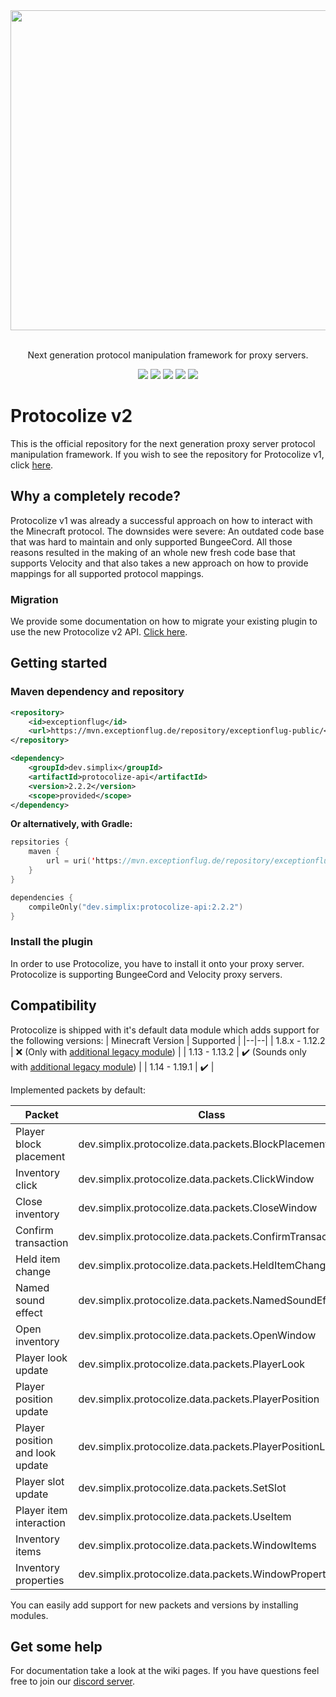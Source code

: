 
<div align=center>
    <img src="./protocolize-logo.webp" width="512">
    <br/><br/>
    <p>Next generation protocol manipulation framework for proxy servers.</p>
    <a href="http://ci.exceptionflug.de/job/Protocolize2/"><img src="http://ci.exceptionflug.de/buildStatus/icon?job=Protocolize2"></a>
    <a href="https://github.com/Exceptionflug/Protocolize/releases"><img src="https://img.shields.io/github/downloads/Exceptionflug/Protocolize/total?color=GREEN&label=Downloads"></a>
    <a href="https://discord.simplixsoft.com/"><img src="https://img.shields.io/discord/752533664696369204?label=Discord"></a>
    <img src="https://img.shields.io/github/license/Exceptionflug/Protocolize"></a>
    <a href="https://twitter.com/Exceptionflug"><img src="https://img.shields.io/twitter/follow/Exceptionflug?label=Twitter&style=social"></a>
</div>

# Protocolize v2
This is the official repository for the next generation proxy server protocol manipulation framework. If you wish to see the repository for Protocolize v1, click [here](https://github.com/Exceptionflug/protocolize/tree/v1).

## Why a completely recode?
Protocolize v1 was already a successful approach on how to interact with the Minecraft protocol. The downsides were severe: An outdated code base that was hard to maintain and only supported BungeeCord. All those reasons resulted in the making of an whole new fresh code base that supports Velocity and that also takes a new approach on how to provide mappings for all supported protocol mappings.

### Migration
We provide some documentation on how to migrate your existing plugin to use the new Protocolize v2 API. [Click here](https://github.com/Exceptionflug/protocolize/wiki/Migrating-from-Protocolize-v1).

## Getting started
### Maven dependency and repository
```xml
<repository>
    <id>exceptionflug</id>
    <url>https://mvn.exceptionflug.de/repository/exceptionflug-public/</url>
</repository>
```
```xml
<dependency>
    <groupId>dev.simplix</groupId>
    <artifactId>protocolize-api</artifactId>
    <version>2.2.2</version>
    <scope>provided</scope>
</dependency>
```
**Or alternatively, with Gradle:**
```kotlin
repsitories {
    maven {
        url = uri('https://mvn.exceptionflug.de/repository/exceptionflug-public/')
    }
}

dependencies {
    compileOnly("dev.simplix:protocolize-api:2.2.2")
}
```
### Install the plugin
In order to use Protocolize, you have to install it onto your proxy server. Protocolize is supporting BungeeCord and Velocity proxy servers.

## Compatibility
Protocolize is shipped with it's default data module which adds support for the following versions:
| Minecraft Version | Supported |
|--|--|
| 1.8.x - 1.12.2 | ❌ (Only with [additional legacy module](https://ci.exceptionflug.de/job/Protocolize-Legacy-Data/)) |
| 1.13 - 1.13.2 | ✔️ (Sounds only with [additional legacy module](https://ci.exceptionflug.de/job/Protocolize-Legacy-Data/)) |
| 1.14 - 1.19.1 | ✔️ |

Implemented packets by default:

| Packet | Class |
|--|--|
| Player block placement | dev.simplix.protocolize.data.packets.BlockPlacement |
| Inventory click | dev.simplix.protocolize.data.packets.ClickWindow |
| Close inventory | dev.simplix.protocolize.data.packets.CloseWindow |
| Confirm transaction | dev.simplix.protocolize.data.packets.ConfirmTransaction |
| Held item change | dev.simplix.protocolize.data.packets.HeldItemChange |
| Named sound effect | dev.simplix.protocolize.data.packets.NamedSoundEffect |
| Open inventory | dev.simplix.protocolize.data.packets.OpenWindow |
| Player look update | dev.simplix.protocolize.data.packets.PlayerLook |
| Player position update | dev.simplix.protocolize.data.packets.PlayerPosition |
| Player position and look update | dev.simplix.protocolize.data.packets.PlayerPositionLook |
| Player slot update | dev.simplix.protocolize.data.packets.SetSlot |
| Player item interaction | dev.simplix.protocolize.data.packets.UseItem |
| Inventory items | dev.simplix.protocolize.data.packets.WindowItems |
| Inventory properties | dev.simplix.protocolize.data.packets.WindowProperty |

You can easily add support for new packets and versions by installing modules.

## Get some help
For documentation take a look at the wiki pages.
If you have questions feel free to join our [discord server](https://discord.simplixsoft.com/).
